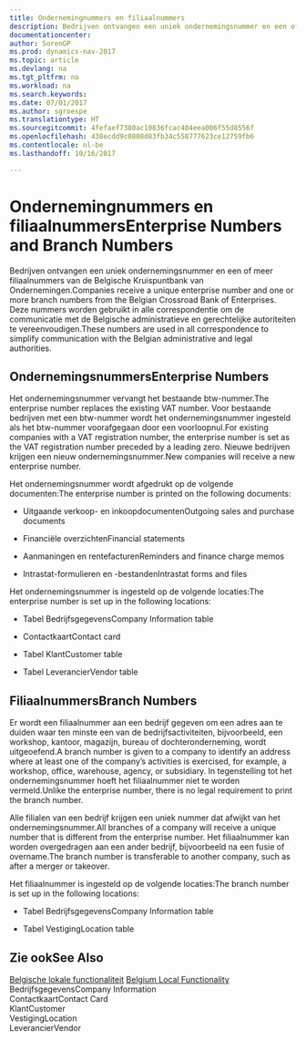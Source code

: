```yaml
---
title: Ondernemingnummers en filiaalnummers
description: Bedrijven ontvangen een uniek ondernemingsnummer en een of meer filiaalnummers van de Belgische Kruispuntbank van Ondernemingen. Deze nummers worden gebruikt in alle correspondentie om de communicatie met de Belgische administratieve en gerechtelijke autoriteiten te vereenvoudigen.
documentationcenter: 
author: SorenGP
ms.prod: dynamics-nav-2017
ms.topic: article
ms.devlang: na
ms.tgt_pltfrm: na
ms.workload: na
ms.search.keywords: 
ms.date: 07/01/2017
ms.author: sgroespe
ms.translationtype: HT
ms.sourcegitcommit: 4fefaef7380ac10836fcac404eea006f55d8556f
ms.openlocfilehash: 438ecdd9c0808d83fb34c558777623ce12759fb6
ms.contentlocale: nl-be
ms.lasthandoff: 10/16/2017

---
```

# <a name="enterprise-numbers-and-branch-numbers"></a><span data-ttu-id="f79f2-104">Ondernemingnummers en filiaalnummers</span><span class="sxs-lookup"><span data-stu-id="f79f2-104">Enterprise Numbers and Branch Numbers</span></span>
<span data-ttu-id="f79f2-105">Bedrijven ontvangen een uniek ondernemingsnummer en een of meer filiaalnummers van de Belgische Kruispuntbank van Ondernemingen.</span><span class="sxs-lookup"><span data-stu-id="f79f2-105">Companies receive a unique enterprise number and one or more branch numbers from the Belgian Crossroad Bank of Enterprises.</span></span> <span data-ttu-id="f79f2-106">Deze nummers worden gebruikt in alle correspondentie om de communicatie met de Belgische administratieve en gerechtelijke autoriteiten te vereenvoudigen.</span><span class="sxs-lookup"><span data-stu-id="f79f2-106">These numbers are used in all correspondence to simplify communication with the Belgian administrative and legal authorities.</span></span>  
  
## <a name="enterprise-numbers"></a><span data-ttu-id="f79f2-107">Ondernemingsnummers</span><span class="sxs-lookup"><span data-stu-id="f79f2-107">Enterprise Numbers</span></span>  
 <span data-ttu-id="f79f2-108">Het ondernemingsnummer vervangt het bestaande btw-nummer.</span><span class="sxs-lookup"><span data-stu-id="f79f2-108">The enterprise number replaces the existing VAT number.</span></span> <span data-ttu-id="f79f2-109">Voor bestaande bedrijven met een btw-nummer wordt het ondernemingsnummer ingesteld als het btw-nummer voorafgegaan door een voorloopnul.</span><span class="sxs-lookup"><span data-stu-id="f79f2-109">For existing companies with a VAT registration number, the enterprise number is set as the VAT registration number preceded by a leading zero.</span></span> <span data-ttu-id="f79f2-110">Nieuwe bedrijven krijgen een nieuw ondernemingsnummer.</span><span class="sxs-lookup"><span data-stu-id="f79f2-110">New companies will receive a new enterprise number.</span></span>  
  
 <span data-ttu-id="f79f2-111">Het ondernemingsnummer wordt afgedrukt op de volgende documenten:</span><span class="sxs-lookup"><span data-stu-id="f79f2-111">The enterprise number is printed on the following documents:</span></span>  
  
-   <span data-ttu-id="f79f2-112">Uitgaande verkoop- en inkoopdocumenten</span><span class="sxs-lookup"><span data-stu-id="f79f2-112">Outgoing sales and purchase documents</span></span>  
  
-   <span data-ttu-id="f79f2-113">Financiële overzichten</span><span class="sxs-lookup"><span data-stu-id="f79f2-113">Financial statements</span></span>  
  
-   <span data-ttu-id="f79f2-114">Aanmaningen en rentefacturen</span><span class="sxs-lookup"><span data-stu-id="f79f2-114">Reminders and finance charge memos</span></span>  
  
-   <span data-ttu-id="f79f2-115">Intrastat-formulieren en -bestanden</span><span class="sxs-lookup"><span data-stu-id="f79f2-115">Intrastat forms and files</span></span>  
  
 <span data-ttu-id="f79f2-116">Het ondernemingsnummer is ingesteld op de volgende locaties:</span><span class="sxs-lookup"><span data-stu-id="f79f2-116">The enterprise number is set up in the following locations:</span></span>  
  
-   <span data-ttu-id="f79f2-117">Tabel Bedrijfsgegevens</span><span class="sxs-lookup"><span data-stu-id="f79f2-117">Company Information table</span></span>  
  
-   <span data-ttu-id="f79f2-118">Contactkaart</span><span class="sxs-lookup"><span data-stu-id="f79f2-118">Contact card</span></span>  
  
-   <span data-ttu-id="f79f2-119">Tabel Klant</span><span class="sxs-lookup"><span data-stu-id="f79f2-119">Customer table</span></span>  
  
-   <span data-ttu-id="f79f2-120">Tabel Leverancier</span><span class="sxs-lookup"><span data-stu-id="f79f2-120">Vendor table</span></span>  
  
## <a name="branch-numbers"></a><span data-ttu-id="f79f2-121">Filiaalnummers</span><span class="sxs-lookup"><span data-stu-id="f79f2-121">Branch Numbers</span></span>  
 <span data-ttu-id="f79f2-122">Er wordt een filiaalnummer aan een bedrijf gegeven om een adres aan te duiden waar ten minste een van de bedrijfsactiviteiten, bijvoorbeeld, een workshop, kantoor, magazijn, bureau of dochteronderneming, wordt uitgeoefend.</span><span class="sxs-lookup"><span data-stu-id="f79f2-122">A branch number is given to a company to identify an address where at least one of the company’s activities is exercised, for example, a workshop, office, warehouse, agency, or subsidiary.</span></span> <span data-ttu-id="f79f2-123">In tegenstelling tot het ondernemingsnummer hoeft het filiaalnummer niet te worden vermeld.</span><span class="sxs-lookup"><span data-stu-id="f79f2-123">Unlike the enterprise number, there is no legal requirement to print the branch number.</span></span>  
  
 <span data-ttu-id="f79f2-124">Alle filialen van een bedrijf krijgen een uniek nummer dat afwijkt van het ondernemingsnummer.</span><span class="sxs-lookup"><span data-stu-id="f79f2-124">All branches of a company will receive a unique number that is different from the enterprise number.</span></span> <span data-ttu-id="f79f2-125">Het filiaalnummer kan worden overgedragen aan een ander bedrijf, bijvoorbeeld na een fusie of overname.</span><span class="sxs-lookup"><span data-stu-id="f79f2-125">The branch number is transferable to another company, such as after a merger or takeover.</span></span>  
  
 <span data-ttu-id="f79f2-126">Het filiaalnummer is ingesteld op de volgende locaties:</span><span class="sxs-lookup"><span data-stu-id="f79f2-126">The branch number is set up in the following locations:</span></span>  
  
-   <span data-ttu-id="f79f2-127">Tabel Bedrijfsgegevens</span><span class="sxs-lookup"><span data-stu-id="f79f2-127">Company Information table</span></span>  
  
-   <span data-ttu-id="f79f2-128">Tabel Vestiging</span><span class="sxs-lookup"><span data-stu-id="f79f2-128">Location table</span></span>  
  
## <a name="see-also"></a><span data-ttu-id="f79f2-129">Zie ook</span><span class="sxs-lookup"><span data-stu-id="f79f2-129">See Also</span></span>  
 <span data-ttu-id="f79f2-130">[Belgische lokale functionaliteit](belgium-local-functionality.md) </span><span class="sxs-lookup"><span data-stu-id="f79f2-130">[Belgium Local Functionality](belgium-local-functionality.md) </span></span>  
 <span data-ttu-id="f79f2-131">Bedrijfsgegevens</span><span class="sxs-lookup"><span data-stu-id="f79f2-131">Company Information</span></span>   
 <span data-ttu-id="f79f2-132">Contactkaart</span><span class="sxs-lookup"><span data-stu-id="f79f2-132">Contact Card</span></span>   
 <span data-ttu-id="f79f2-133">Klant</span><span class="sxs-lookup"><span data-stu-id="f79f2-133">Customer</span></span>   
 <span data-ttu-id="f79f2-134">Vestiging</span><span class="sxs-lookup"><span data-stu-id="f79f2-134">Location</span></span>   
 <span data-ttu-id="f79f2-135">Leverancier</span><span class="sxs-lookup"><span data-stu-id="f79f2-135">Vendor</span></span>
